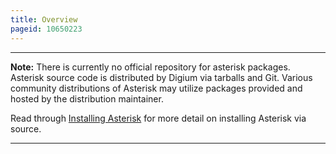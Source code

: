 ```yaml
---
title: Overview
pageid: 10650223
---
```





---

**Note:**  There is currently no official repository for asterisk packages. Asterisk source code is distributed by Digium via tarballs and Git. Various community distributions of Asterisk may utilize packages provided and hosted by the distribution maintainer.

Read through [Installing Asterisk](/Installing-Asterisk) for more detail on installing Asterisk via source.

  



---


